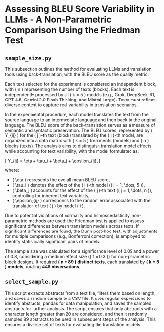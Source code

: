 # Assessing BLEU Score Variability in LLMs - A Non-Parametric Comparison Using the Friedman Test

## `sample_size.py`

This subsection outlines the method for evaluating LLMs and translation tools using back-translation, with the BLEU score as the quality metric.

Each text selected for the experiment is considered an independent block, with \( n \) representing the number of texts (blocks). Each text is independently processed by all \( k = 5 \) models (e.g., Grok, DeepSeek-R1, GPT 4.5, Gemini 2.0 Flash Thinking, and Mistral Large). Texts must reflect diverse content to capture real variability in translation scenarios.

In the experimental procedure, each model translates the text from the source language to an intermediate language and then back to the original language. The BLEU score of the back-translation serves as a measure of semantic and syntactic preservation. The BLEU scores, represented by \( Y_{ij} \) for the \( j \)-th text (block) translated by the \( i \)-th model, are organized into a data matrix with \( k = 5 \) treatments (models) and \( n \) blocks (texts). The analysis aims to distinguish translation model effects while accounting for text variability, with the model formulated as:

\[
Y_{ij} = \eta + \tau_i + \beta_j + \epsilon_{ij},
\]

where:
- \( \eta \) represents the overall mean BLEU score,
- \( \tau_i \) denotes the effect of the \( i \)-th model (\( i = 1, \dots, 5 \)),
- \( \beta_j \) accounts for the effect of the \( j \)-th text (\( j = 1, \dots, n \)), controlling for inherent text variability,
- \( \epsilon_{ij} \) corresponds to the random error associated with the translation of text \( j \) by model \( i \).

Due to potential violations of normality and homoscedasticity, non-parametric methods are used: the Friedman test is applied to assess significant differences between translation models across texts. If significant differences are found, the Dunn post-hoc test, with adjustments for multiple comparisons (e.g., Bonferroni correction), is employed to identify statistically significant pairs of models.

The sample size was calculated for a significance level of 0.05 and a power of 0.8, considering a medium effect size (\( f = 0.3 \)) for non-parametric block designs. It required **\( n = 89 \) distinct texts**, each translated by **\( k = 5 \) models**, totaling **445 observations**.


## `select_sample.py`

This script extracts abstracts from a text file, filters them based on length, and saves a random sample to a CSV file. It uses regular expressions to identify abstracts, pandas for data manipulation, and saves the sampled abstracts for further analysis. The script ensures that only abstracts with a character length greater than 20 are considered, and then it randomly samples 89 abstracts to be used in subsequent steps of the analysis. This ensures a diverse set of texts for evaluating the translation models.